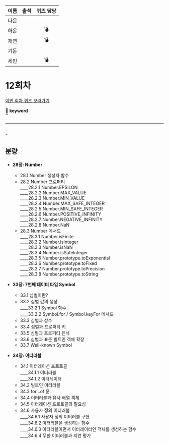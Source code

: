 |이름|출석|퀴즈 담당|
|:--:|:--:|:--:|
|다은|||
|하온||💣|
|재연||💣|
|기돈|||
|세민||💣|

# 12회차
<a href="https://github.com/ooheunda/how-to-enjoy/issues/12">이번 회차 퀴즈 보러가기</a>  

📌 **keyword**  
    **``**
    
<hr> 

### - 
  

## 분량

- **28장: Number**
  - 28.1 Number 생성자 함수
  - 28.2 Number 프로퍼티  
    ____28.2.1 Number.EPSILON  
    ____28.2.2 Number.MAX_VALUE  
    ____28.2.3 Number.MIN_VALUE  
    ____28.2.4 Number.MAX_SAFE_INTEGER  
    ____28.2.5 Number.MIN_SAFE_INTEGER  
    ____28.2.6 Number.POSITIVE_INFINITY  
    ____28.2.7 Number.NEGATIVE_INFINITY  
    ____28.2.8 Number.NaN  
  - 28.3 Number 메서드  
    ____28.3.1 Number.isFinite  
    ____28.3.2 Number.isInteger  
    ____28.3.3 Number.isNaN  
    ____28.3.4 Number.isSafeInteger  
    ____28.3.5 Number.prototype.toExponential  
    ____28.3.6 Number.prototype.toFixed  
    ____28.3.7 Number.prototype.toPrecision  
    ____28.3.8 Number.prototype.toString

- **33장: 7번째 데이터 타입 Symbol**
  - 33.1 심벌이란?
  - 33.2 심벌 값의 생성  
    ____33.2.1 Symbol 함수  
    ____33.2.2 Symbol.for / Symbol.keyFor 메서드  
  - 33.3 심벌과 상수
  - 33.4 심벌과 프로퍼티 키
  - 33.5 심벌과 프로퍼티 은닉
  - 33.6 심벌과 표준 빌트인 객체 확장
  - 33.7 Well-known Symbol

- **34장: 이터러블**
  - 34.1 이터레이션 프로토콜  
    ____34.1.1 이터러블  
    ____34.1.2 이터레이터  
  - 34.2 빌트인 이터러블
  - 34.3 for...of 문
  - 34.4 이터러블과 유사 배열 객체
  - 34.5 이터레이션 프로토콜의 필요성
  - 34.6 사용자 정의 이터러블  
    ____34.6.1 사용자 정의 이터러블 구현  
    ____34.6.2 이터러블을 생성하는 함수  
    ____34.6.3 이터러블이면서 이터레이터인 객체를 생성하는 함수  
    ____34.6.4 무한 이터러블과 지연 평가  

